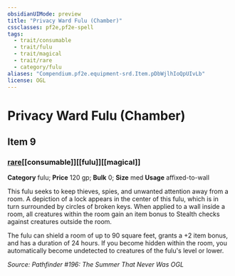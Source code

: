 ```yaml
---
obsidianUIMode: preview
title: "Privacy Ward Fulu (Chamber)"
cssclasses: pf2e,pf2e-spell
tags:
  - trait/consumable
  - trait/fulu
  - trait/magical
  - trait/rare
  - category/fulu
aliases: "Compendium.pf2e.equipment-srd.Item.pDbWjlhIoQpUIvLb"
license: OGL
---
```

# Privacy Ward Fulu (Chamber)
## Item 9
### [rare](rare "Rare Rarity Trait")[[consumable]][[fulu]][[magical]]

**Category** fulu; 
**Price** 120 gp; 
**Bulk** 0; **Size** med
**Usage** affixed-to-wall

This fulu seeks to keep thieves, spies, and unwanted attention away from a room. A depiction of a lock appears in the center of this fulu, which is in turn surrounded by circles of broken keys. When applied to a wall inside a room, all creatures within the room gain an item bonus to Stealth checks against creatures outside the room.

The fulu can shield a room of up to 90 square feet, grants a +2 item bonus, and has a duration of 24 hours. If you become hidden within the room, you automatically become undetected to creatures of the fulu's level or lower.

*Source: Pathfinder #196: The Summer That Never Was*
*OGL*